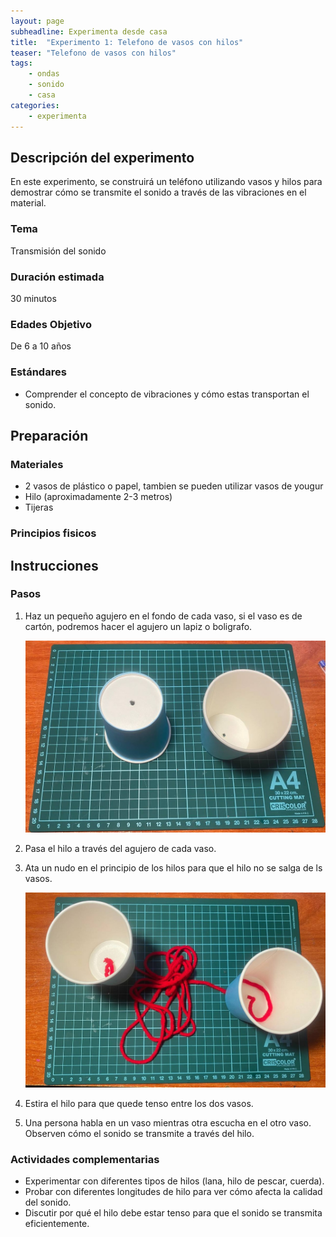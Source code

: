 ```yaml
---
layout: page
subheadline: Experimenta desde casa
title:  "Experimento 1: Telefono de vasos con hilos"
teaser: "Telefono de vasos con hilos"
tags:
    - ondas
    - sonido
    - casa
categories:
    - experimenta
---
```


## Descripción del experimento

En este experimento, se construirá un teléfono utilizando vasos y hilos para demostrar cómo se transmite el sonido a través de las vibraciones en el material.

### Tema 

Transmisión del sonido

### Duración estimada

30 minutos

### Edades Objetivo

De 6 a 10 años

### Estándares

- Comprender el concepto de vibraciones y cómo estas transportan el sonido.

## Preparación

### Materiales

- 2 vasos de plástico o papel, tambien se pueden utilizar vasos de yougur 
- Hilo (aproximadamente 2-3 metros)
- Tijeras

### Principios fisicos

## Instrucciones

### Pasos

1. Haz un pequeño agujero en el fondo de cada vaso, si el vaso es de cartón, podremos hacer el agujero un lapiz o boligrafo.

    ![Telefono vasos hilos 1](/images/experimenta/casa/telefonoVasos1.jpg "Telefono vasos hilos 1")

2. Pasa el hilo a través del agujero de cada vaso.
3. Ata un nudo en el principio de los hilos para que el hilo no se salga de ls vasos.
    
    ![Telefono vasos hilos 2](/images/experimenta/casa/telefonoVasos2.jpg "Telefono vasos hilos 2")
4. Estira el hilo para que quede tenso entre los dos vasos.
5. Una persona habla en un vaso mientras otra escucha en el otro vaso. Observen cómo el sonido se transmite a través del hilo.

### Actividades complementarias

- Experimentar con diferentes tipos de hilos (lana, hilo de pescar, cuerda).
- Probar con diferentes longitudes de hilo para ver cómo afecta la calidad del sonido.
- Discutir por qué el hilo debe estar tenso para que el sonido se transmita eficientemente.
